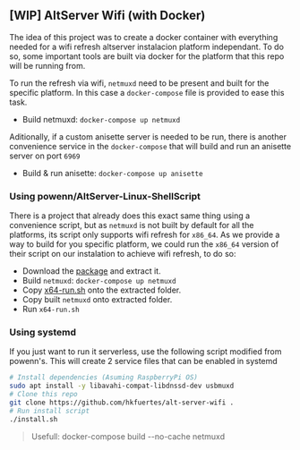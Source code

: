 ## [WIP] AltServer Wifi (with Docker)
The idea of this project was to create a docker container with everything needed for a wifi refresh altserver instalacion platform independant. To do so, some important tools are built via docker for the platform that this repo will be running from.

To run the refresh via wifi, `netmuxd` need to be present and built for the specific platform. In this case a `docker-compose` file is provided to ease this task.
- Build netmuxd: `docker-compose up netmuxd`

Aditionally, if a custom anisette server is needed to be run, there is another convenience service in the `docker-compose` that will build and run an anisette server on port `6969`
- Build & run anisette: `docker-compose up anisette`

### Using powenn/AltServer-Linux-ShellScript
There is a project that already does this exact same thing using a convenience script, but as `netmuxd` is not built by default for all the platforms, its script only supports wifi refresh for `x86_64`. As we provide a way to build for you specific platform, we could run the `x86_64` version of their script on our instalation to achieve wifi refresh, to do so:
- Download the [package](https://github.com/powenn/AltServer-Linux-ShellScript/releases) and extract it.
- Build `netmuxd`: `docker-compose up netmuxd`
- Copy [x64-run.sh](https://raw.githubusercontent.com/powenn/AltServer-Linux-ShellScript/main/x64-run.sh) onto the extracted folder.
- Copy built `netmuxd` onto extracted folder.
- Run `x64-run.sh`

### Using systemd
If you just want to run it serverless, use the following script modified from powenn's. This will create 2 service files that can be enabled in systemd

```bash
# Install dependencies (Asuming RaspberryPi OS)
sudo apt install -y libavahi-compat-libdnssd-dev usbmuxd
# Clone this repo
git clone https://github.com/hkfuertes/alt-server-wifi .
# Run install script
./install.sh
```

> Usefull: docker-compose build --no-cache netmuxd
